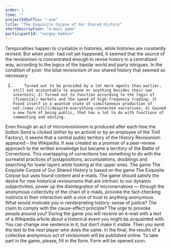 ```yaml
---
order: 1
time: ""
projectIdSuffix: "-one"
title: "The Exquisite Corpse of Our Shared History"
shortDescription: "e-mail game"
participantId: "sergey-babkin"
---
```


Temporalities happen to crystalize in histories, while histories are constantly revised. But when post- had not yet happened, it seemed that the source of the revisionism is concentrated enough to revise history in a centralized way, according to the logics of the bipolar world and party intrigues. In the condition of post- the total revisionism of our shared history that seemed so necessary:
1)          Turned out to be provided by a lot more agents than earlier, still not accountable to anyone or anything besides their own interests; 2) Turned out to function according to the logic of (financial) markets and the speed of high-frequency trading; 3) Found itself in a quantum state of simultaneous production of not-/semi-/still/despite-everything-connected narratives; 4) Gained a new form of being public, that has a lot to do with functions of commenting and editing.
Even though an act of microrevisionism is produced after each time the button Send is clicked (either by an activist or by an employee of the Troll Factory), it seems that a central public territory of the History Revisionism appeared – the Wikipedia. It was created as a promise of a peer-review approach to the written knowledge but became a territory of the Battle of Corrections.  This overlapping of corrections has something to do with the surrealist practices of juxtapositions, accumulations, doublings and searching for lower layers while looking at the upper ones. The game The Exquisite Corpse of Our Shared History is based on the game The Exquisite Corpse but uses found content and e-mails. The game should satisfy the desire for new historical revisionisms that are intrinsic to our dynamic subjectivities, power up the disintegration of micronarratives — through the anonymous collectivity of the chain of e-mails, provoke the fact-checking instincts in their interaction with a vice of trust to anything anonymous. What would motivate you in reinterpreting history: sense of justice? The claim to comply with the cause-effect principle? The urge to provoke people around you?
During the game you will receive an e-mail with a text of a Wikipedia article about a historical event you might be acquainted with. You can change one sentence in it, but don’t make it visible. Then you send the text to the next player who does the same. In the final, the results of a collective anonymous act of revisionism will be published online.
To take part in the game, please, fill in the form. Form will be opened soon.
